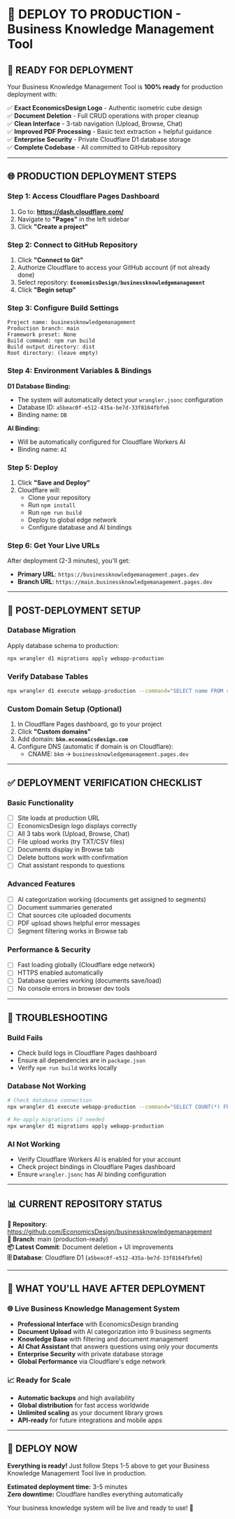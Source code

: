 # 🚀 DEPLOY TO PRODUCTION - Business Knowledge Management Tool

## 🎯 **READY FOR DEPLOYMENT**

Your Business Knowledge Management Tool is **100% ready** for production deployment with:

✅ **Exact EconomicsDesign Logo** - Authentic isometric cube design  
✅ **Document Deletion** - Full CRUD operations with proper cleanup  
✅ **Clean Interface** - 3-tab navigation (Upload, Browse, Chat)  
✅ **Improved PDF Processing** - Basic text extraction + helpful guidance  
✅ **Enterprise Security** - Private Cloudflare D1 database storage  
✅ **Complete Codebase** - All committed to GitHub repository  

---

## 🌐 **PRODUCTION DEPLOYMENT STEPS**

### **Step 1: Access Cloudflare Pages Dashboard**
1. Go to: **https://dash.cloudflare.com/**
2. Navigate to **"Pages"** in the left sidebar
3. Click **"Create a project"**

### **Step 2: Connect to GitHub Repository**
1. Click **"Connect to Git"**
2. Authorize Cloudflare to access your GitHub account (if not already done)
3. Select repository: **`EconomicsDesign/businessknowledgemanagement`**
4. Click **"Begin setup"**

### **Step 3: Configure Build Settings**
```
Project name: businessknowledgemanagement
Production branch: main
Framework preset: None
Build command: npm run build
Build output directory: dist
Root directory: (leave empty)
```

### **Step 4: Environment Variables & Bindings**
**D1 Database Binding:**
- The system will automatically detect your `wrangler.jsonc` configuration
- Database ID: `a5beac0f-e512-435a-be7d-33f8164fbfe6`
- Binding name: `DB`

**AI Binding:**
- Will be automatically configured for Cloudflare Workers AI
- Binding name: `AI`

### **Step 5: Deploy**
1. Click **"Save and Deploy"**
2. Cloudflare will:
   - Clone your repository
   - Run `npm install`
   - Run `npm run build`
   - Deploy to global edge network
   - Configure database and AI bindings

### **Step 6: Get Your Live URLs**
After deployment (2-3 minutes), you'll get:
- **Primary URL**: `https://businessknowledgemanagement.pages.dev`
- **Branch URL**: `https://main.businessknowledgemanagement.pages.dev`

---

## 🎯 **POST-DEPLOYMENT SETUP**

### **Database Migration**
Apply database schema to production:
```bash
npx wrangler d1 migrations apply webapp-production
```

### **Verify Database Tables**
```bash
npx wrangler d1 execute webapp-production --command="SELECT name FROM sqlite_master WHERE type='table'"
```

### **Custom Domain Setup (Optional)**
1. In Cloudflare Pages dashboard, go to your project
2. Click **"Custom domains"**
3. Add domain: **`bkm.economicsdesign.com`**
4. Configure DNS (automatic if domain is on Cloudflare):
   - CNAME: `bkm` → `businessknowledgemanagement.pages.dev`

---

## ✅ **DEPLOYMENT VERIFICATION CHECKLIST**

### **Basic Functionality**
- [ ] Site loads at production URL
- [ ] EconomicsDesign logo displays correctly
- [ ] All 3 tabs work (Upload, Browse, Chat)
- [ ] File upload works (try TXT/CSV files)
- [ ] Documents display in Browse tab
- [ ] Delete buttons work with confirmation
- [ ] Chat assistant responds to questions

### **Advanced Features**
- [ ] AI categorization working (documents get assigned to segments)
- [ ] Document summaries generated
- [ ] Chat sources cite uploaded documents
- [ ] PDF upload shows helpful error messages
- [ ] Segment filtering works in Browse tab

### **Performance & Security**
- [ ] Fast loading globally (Cloudflare edge network)
- [ ] HTTPS enabled automatically
- [ ] Database queries working (documents save/load)
- [ ] No console errors in browser dev tools

---

## 🔧 **TROUBLESHOOTING**

### **Build Fails**
- Check build logs in Cloudflare Pages dashboard
- Ensure all dependencies are in `package.json`
- Verify `npm run build` works locally

### **Database Not Working**
```bash
# Check database connection
npx wrangler d1 execute webapp-production --command="SELECT COUNT(*) FROM segments"

# Re-apply migrations if needed
npx wrangler d1 migrations apply webapp-production
```

### **AI Not Working**
- Verify Cloudflare Workers AI is enabled for your account
- Check project bindings in Cloudflare Pages dashboard
- Ensure `wrangler.jsonc` has AI binding configuration

---

## 📊 **CURRENT REPOSITORY STATUS**

**📍 Repository**: https://github.com/EconomicsDesign/businessknowledgemanagement  
**🌿 Branch**: main (production-ready)  
**📦 Latest Commit**: Document deletion + UI improvements  
**🗄️ Database**: Cloudflare D1 (`a5beac0f-e512-435a-be7d-33f8164fbfe6`)  

---

## 🎉 **WHAT YOU'LL HAVE AFTER DEPLOYMENT**

### **🌐 Live Business Knowledge Management System**
- **Professional Interface** with EconomicsDesign branding
- **Document Upload** with AI categorization into 9 business segments
- **Knowledge Base** with filtering and document management
- **AI Chat Assistant** that answers questions using only your documents
- **Enterprise Security** with private database storage
- **Global Performance** via Cloudflare's edge network

### **📈 Ready for Scale**
- **Automatic backups** and high availability
- **Global distribution** for fast access worldwide  
- **Unlimited scaling** as your document library grows
- **API-ready** for future integrations and mobile apps

---

## 🚀 **DEPLOY NOW**

**Everything is ready!** Just follow Steps 1-5 above to get your Business Knowledge Management Tool live in production.

**Estimated deployment time:** 3-5 minutes  
**Zero downtime:** Cloudflare handles everything automatically  

Your business knowledge system will be live and ready to use! 🎯
